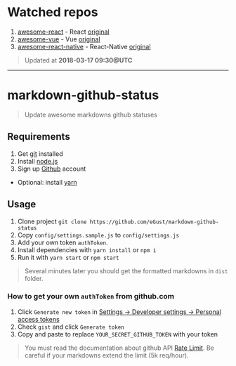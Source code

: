 # Watched repos

1. [awesome-react](dist/enaqx/awesome-react) - React [original](https://github.com/enaqx/awesome-react)
2. [awesome-vue](dist/vuejs/awesome-vue) - Vue [original](https://github.com/vuejs/awesome-vue)
3. [awesome-react-native](dist/jondot/awesome-react-native) - React-Native [original](https://github.com/jondot/awesome-react)

> Updated at **2018-03-17 09:30@UTC**

---

# markdown-github-status
> Update awesome markdowns github statuses


## Requirements

1. Get [git](https://git-scm.com/) installed
1. Install [node.js](https://nodejs.org)
1. Sign up [Github](https://github.com) account
* Optional: install [yarn](https://yarnpkg.com)

## Usage

1. Clone project `git clone https://github.com/eGust/markdown-github-status`
1. Copy `config/settings.sample.js` to `config/settings.js`
1. Add your own token `authToken`.
1. Install dependencies with `yarn install` or `npm i`
1. Run it with `yarn start` or `npm start`

> Several minutes later you should get the formatted markdowns in `dist` folder.

### How to get your own `authToken` from github.com

1. Click `Generate new token` in [Settings -> Developer settings -> Personal access tokens](https://github.com/settings/tokens)
1. Check `gist` and click `Generate token`
1. Copy and paste to replace `YOUR_SECRET_GITHUB_TOKEN` with your token

> You must read the documentation about github API [Rate Limit](https://developer.github.com/v3/rate_limit/). Be careful if your markdowns extend the limit (5k req/hour).
